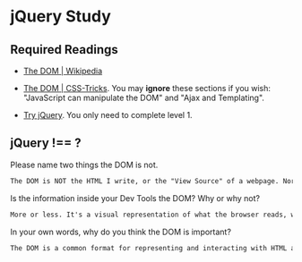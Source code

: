 # jQuery Study

## Required Readings

-   [The DOM | Wikipedia](https://en.wikipedia.org/wiki/Document_Object_Model)

-   [The DOM | CSS-Tricks](https://css-tricks.com/dom/). You may **ignore**
    these sections if you wish: "JavaScript can manipulate the DOM" and "Ajax
    and Templating".

-   [Try jQuery](http://try.jquery.com/). You only need to complete level 1.

## jQuery !== ?

Please name two things the DOM is not.

```md
The DOM is NOT the HTML I write, or the "View Source" of a webpage. Nor is it a type of baked good.
```

Is the information inside your Dev Tools the DOM? Why or why not?

```md
More or less. It's a visual representation of what the browser reads, which is the DOM.
```

In your own words, why do you think the DOM is important?

```md
The DOM is a common format for representing and interacting with HTML and other documents, across platforms and languages. It makes it much easier to write code for webpages that work.
```
